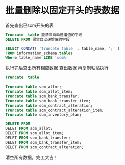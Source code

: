 # 批量删除以固定开头的表数据

首先查出已scm开头的表

```sql
Truncate  table 能清除自动递增值的字段
DELETE FROM 保留自动递增值的字段
```

```sql
SELECT CONCAT( 'Truncate table ', table_name, ';' )
FROM information_schema.tables
Where table_name LIKE 'scm%'
```

执行完后查出所有相应数据 查出数据 再复制粘贴执行

```sql
Truncate  table

Truncate table scm_allot;
Truncate table scm_allot_item;
Truncate table scm_bank_transfer;
Truncate table scm_bank_transfer_item;
Truncate table scm_contract_alteration;
Truncate table scm_contract_alteration_item;
Truncate table scm_inventory_plan;

DELETE FROM
DELET FROM scm_allot;
DELET FROM scm_allot_item;
DELET FROM scm_bank_transfer;
DELET FROM scm_bank_transfer_item;
DELET FROM scm_contract_alteration;


```

清空所有数据，完工大吉！

